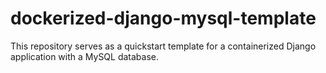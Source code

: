 # dockerized-django-mysql-template
This repository serves as a quickstart template for a containerized Django application with a MySQL database.
